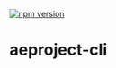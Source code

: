 [![npm 
version](https://badge.fury.io/js/aeproject.svg)](https://badge.fury.io/js/aeproject)

# aeproject-cli